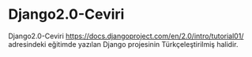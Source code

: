 # Django2.0-Ceviri
Django2.0-Ceviri https://docs.djangoproject.com/en/2.0/intro/tutorial01/ adresindeki eğitimde yazılan Django projesinin Türkçeleştirilmiş halidir.
